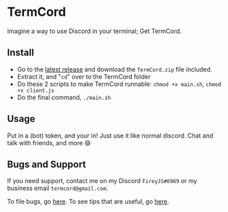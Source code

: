 # TermCord
Imagine a way to use Discord in your terminal; Get TermCord.

## Install
- Go to the [latest release](https://github.com/sharknix/termcord-linux/releases/latest) and download the ``TermCord.zip`` file included.
- Extract it, and "``cd``" over to the TermCord folder
- Do these 2 scripts to make TermCord runnable: ``chmod +x main.sh``, ``chmod +x client.js``
- Do the final command, ``./main.sh``

## Usage
Put in a (bot) token, and your in!
Just use it like normal discord. Chat and talk with friends, and more :smile:

## Bugs and Support
If you need support, contact me on my Discord ``FireyJS#6969`` or my business email ``termcord@gmail.com``.

To file bugs, go [here](https://github.com/sharknix/termcord-linux/issues).
To see tips that are useful, go [here](https://github.com/sharknix/termcord-linux/bugs/readme.md).
